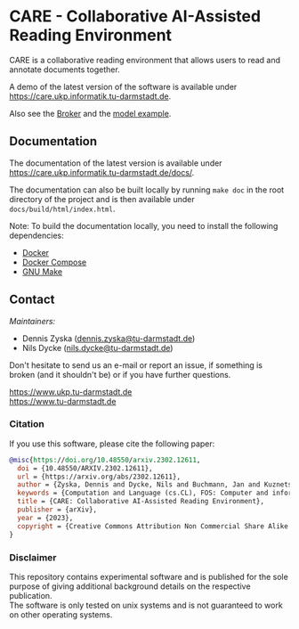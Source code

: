 # CARE - Collaborative AI-Assisted Reading Environment

CARE is a collaborative reading environment that allows users to read and annotate documents together.

A demo of the latest version of the software is available under https://care.ukp.informatik.tu-darmstadt.de.

Also see the [Broker](https://github.com/UKPLab/CARE_broker) and the [model example](https://github.com/UKPLab/CARE_models).

## Documentation

The documentation of the latest version is available under https://care.ukp.informatik.tu-darmstadt.de/docs/.

The documentation can also be built locally by running `make doc` in the root directory of the project and is then available under `docs/build/html/index.html`.

Note: To build the documentation locally, you need to install the following dependencies:
* [Docker](https://docs.docker.com/get-docker/)
* [Docker Compose](https://docs.docker.com/compose/install/)
* [GNU Make](https://www.gnu.org/software/make/)

## Contact 

_Maintainers:_

* Dennis Zyska (dennis.zyska@tu-darmstadt.de) 
* Nils Dycke (nils.dycke@tu-darmstadt.de)

Don't hesitate to send us an e-mail or report an issue, if something is broken (and it shouldn't be) or if you have further questions.

https://www.ukp.tu-darmstadt.de \
https://www.tu-darmstadt.de

### Citation

If you use this software, please cite the following paper:

```bibtex
@misc{https://doi.org/10.48550/arxiv.2302.12611,
  doi = {10.48550/ARXIV.2302.12611},
  url = {https://arxiv.org/abs/2302.12611},
  author = {Zyska, Dennis and Dycke, Nils and Buchmann, Jan and Kuznetsov, Ilia and Gurevych, Iryna},
  keywords = {Computation and Language (cs.CL), FOS: Computer and information sciences, FOS: Computer and information sciences},
  title = {CARE: Collaborative AI-Assisted Reading Environment},
  publisher = {arXiv},
  year = {2023},
  copyright = {Creative Commons Attribution Non Commercial Share Alike 4.0 International}
}
```

### Disclaimer

This repository contains experimental software and is published for the sole purpose of giving additional background details on the respective publication.\
The software is only tested on unix systems and is not guaranteed to work on other operating systems.
